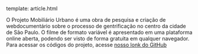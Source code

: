template: article.html

<div class="aboutcontent">
<span class="about">O Projeto Mobiliário Urbano é uma obra de pesquisa e criação de webdocumentário sobre o processo de gentrificação no centro da cidade de São Paulo. O filme de formato variável é apresentado em uma plataforma online aberta, podendo ser visto de forma gratuita em qualquer navegador.</span>
<span class="about">Para acessar os códigos do projeto, acesse <a href="https://github.com/Agreste/MobUrb">nosso lonk do GitHub</a> </span>
</div>